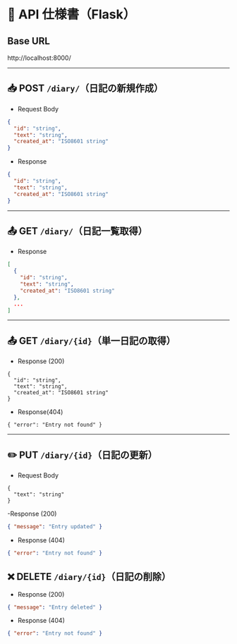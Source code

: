 # 📘 API 仕様書（Flask）
## Base URL
http://localhost:8000/

---
## 📥 POST `/diary/`（日記の新規作成）

- Request Body
```json
{
  "id": "string",
  "text": "string",
  "created_at": "ISO8601 string"
}
```
- Response
```json
{
  "id": "string",
  "text": "string",
  "created_at": "ISO8601 string"
}
```
---
## 📤 GET `/diary/`（日記一覧取得）
- Response
```json
[
  {
    "id": "string",
    "text": "string",
    "created_at": "ISO8601 string"
  },
  ...
]
```
---
## 📤 GET `/diary/{id}`（単一日記の取得）
- Response (200)
```
{
  "id": "string",
  "text": "string",
  "created_at": "ISO8601 string"
}
```
- Response(404)
```
{ "error": "Entry not found" }
```
---
## ✏️ PUT `/diary/{id}`（日記の更新）
- Request Body
```
{
  "text": "string"
}
```
-Response (200)
```json
{ "message": "Entry updated" }
```
- Response (404)
```json
{ "error": "Entry not found" }
```
## ❌ DELETE `/diary/{id}`（日記の削除）
- Response (200)
```json
{ "message": "Entry deleted" }
```
- Response (404)
```json
{ "error": "Entry not found" }
```